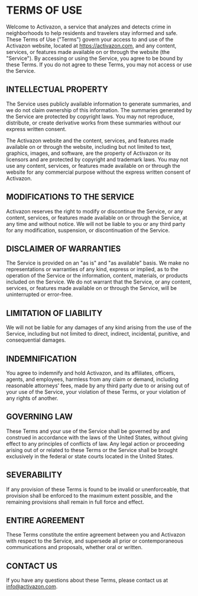 # TERMS OF USE

Welcome to Activazon, a service that analyzes and detects crime in neighborhoods to help residents and travelers stay informed and safe. These Terms of Use ("Terms") govern your access to and use of the Activazon website, located at https://activazon.com, and any content, services, or features made available on or through the website (the "Service"). By accessing or using the Service, you agree to be bound by these Terms. If you do not agree to these Terms, you may not access or use the Service.

## INTELLECTUAL PROPERTY

The Service uses publicly available information to generate summaries, and we do not claim ownership of this information. The summaries generated by the Service are protected by copyright laws. You may not reproduce, distribute, or create derivative works from these summaries without our express written consent.

The Activazon website and the content, services, and features made available on or through the website, including but not limited to text, graphics, images, and software, are the property of Activazon or its licensors and are protected by copyright and trademark laws. You may not use any content, services, or features made available on or through the website for any commercial purpose without the express written consent of Activazon.

## MODIFICATIONS TO THE SERVICE

Activazon reserves the right to modify or discontinue the Service, or any content, services, or features made available on or through the Service, at any time and without notice. We will not be liable to you or any third party for any modification, suspension, or discontinuation of the Service.

## DISCLAIMER OF WARRANTIES

The Service is provided on an "as is" and "as available" basis. We make no representations or warranties of any kind, express or implied, as to the operation of the Service or the information, content, materials, or products included on the Service. We do not warrant that the Service, or any content, services, or features made available on or through the Service, will be uninterrupted or error-free.

## LIMITATION OF LIABILITY

We will not be liable for any damages of any kind arising from the use of the Service, including but not limited to direct, indirect, incidental, punitive, and consequential damages.

## INDEMNIFICATION

You agree to indemnify and hold Activazon, and its affiliates, officers, agents, and employees, harmless from any claim or demand, including reasonable attorneys' fees, made by any third party due to or arising out of your use of the Service, your violation of these Terms, or your violation of any rights of another.

## GOVERNING LAW

These Terms and your use of the Service shall be governed by and construed in accordance with the laws of the United States, without giving effect to any principles of conflicts of law. Any legal action or proceeding arising out of or related to these Terms or the Service shall be brought exclusively in the federal or state courts located in the United States.

## SEVERABILITY

If any provision of these Terms is found to be invalid or unenforceable, that provision shall be enforced to the maximum extent possible, and the remaining provisions shall remain in full force and effect.

## ENTIRE AGREEMENT

These Terms constitute the entire agreement between you and Activazon with respect to the Service, and supersede all prior or contemporaneous communications and proposals, whether oral or written.

## CONTACT US

If you have any questions about these Terms, please contact us at info@activazon.com.
